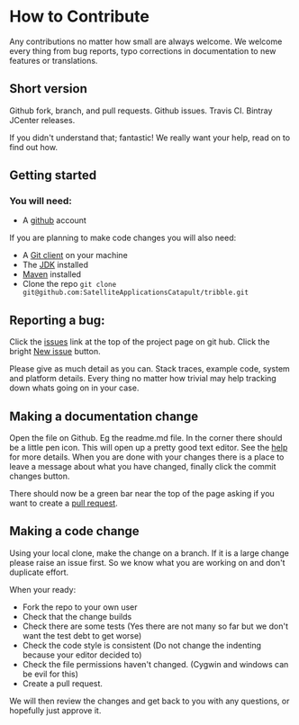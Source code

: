 # How to Contribute

Any contributions no matter how small are always welcome. We welcome every thing from bug reports, typo corrections in 
documentation to new features or translations. 

## Short version
Github fork, branch, and pull requests. Github issues. Travis CI. Bintray JCenter releases.

If you didn't understand that; fantastic! We really want your help, read on to find out how.

## Getting started

### You will need: 
* A [github](https://github.com/) account

If you are planning to make code changes you will also need: 

* A [Git client](https://git-scm.com/book/en/v2/Getting-Started-Installing-Git) on your machine
* The [JDK](https://docs.oracle.com/javase/8/docs/technotes/guides/install/install_overview.html) installed 
* [Maven](https://maven.apache.org/install.html) installed
* Clone the repo `git clone git@github.com:SatelliteApplicationsCatapult/tribble.git`
 
## Reporting a bug:
Click the [issues](https://github.com/SatelliteApplicationsCatapult/tribble/issues) link at the top of the project page 
on git hub. Click the bright [New issue](https://github.com/SatelliteApplicationsCatapult/tribble/issues/new) button. 

Please give as much detail as you can. Stack traces, example code, system and platform details. Every thing no matter how
trivial may help tracking down whats going on in your case.

## Making a documentation change

Open the file on Github. Eg the readme.md file. In the corner there should be a little pen icon. This will open up a 
pretty good text editor. See the [help](https://help.github.com/categories/writing-on-github/) for more details. When 
you are done with your changes there is a place to leave a message about what you have changed, finally click the commit 
changes button. 

There should now be a green bar near the top of the page asking if you want to create a 
[pull request](https://help.github.com/articles/about-pull-requests/).

## Making a code change

Using your local clone, make the change on a branch. If it is a large change please raise an issue first. So we know what you are 
working on and don't duplicate effort. 

When your ready:
* Fork the repo to your own user
* Check that the change builds
* Check there are some tests (Yes there are not many so far but we don't want the test debt to get worse)
* Check the code style is consistent (Do not change the indenting because your editor decided to)
* Check the file permissions haven't changed. (Cygwin and windows can be evil for this)
* Create a pull request.

We will then review the changes and get back to you with any questions, or hopefully just approve it.

